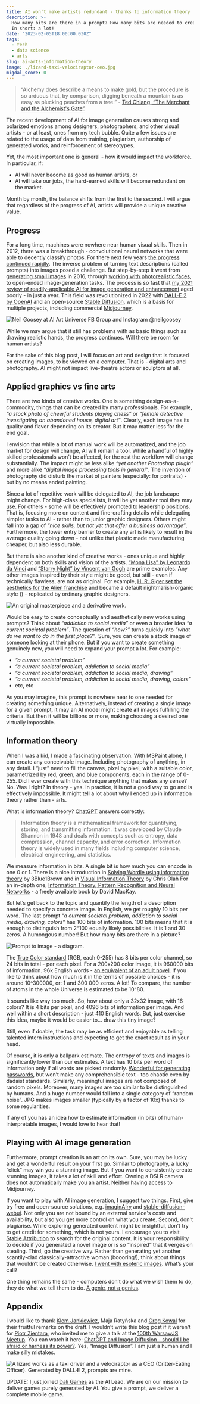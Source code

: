 ```yaml
---
title: AI won’t make artists redundant - thanks to information theory
description: >-
  How many bits are there in a prompt? How many bits are needed to create an image?
  In short: a lot!
date: "2023-02-05T18:00:00.030Z"
tags:
  - tech
  - data science
  - arts
slug: ai-arts-information-theory
image: ./lizard-taxi-velociraptor-ceo.jpg
migdal_score: 0
---
```


> “Alchemy does describe a means to make gold, but the procedure is so arduous that, by
> comparison, digging beneath a mountain is as easy as plucking peaches from a tree.” - [Ted Chiang, “The Merchant and the Alchemist's Gate”](https://en.wikipedia.org/wiki/Ted_Chiang)

The recent development of AI for image generation causes strong and polarized emotions among designers, photographers, and other visual artists - or at least, ones from my tech bubble. Quite a few issues are related to the usage of data from training, plagiarism, authorship of generated works, and reinforcement of stereotypes.

Yet, the most important one is general - how it would impact the workforce. In particular, if:

- AI will never become as good as human artists, or
- AI will take our jobs, the hard-earned skills will become redundant on the market.

Month by month, the balance shifts from the first to the second. I will argue that regardless of the progress of AI, artists will provide a unique creative value.

## Progress

For a long time, machines were nowhere near human visual skills. Then in 2012, there was a breakthrough - convolutional neural networks that were able to decently classify photos. For there next few years [the progress continued rapidly](https://paperswithcode.com/sota/image-classification-on-imagenet). The inverse problem of turning text descriptions (called prompts) into images posed a challenge. But step-by-step it went from [generating small images](https://arxiv.org/abs/1605.05396) in 2016, through [working with photorealistic faces](https://www.youtube.com/watch?v=kSLJriaOumA), to open-ended image-generation tasks. The process is so fast that [my 2021 review of readily-applicable AI for image generation and enhancement](https://arxiv.org/abs/2107.07397) aged poorly - in just a year. This field was revolutionized in 2022 with [DALL·E 2 by OpenAI](https://openai.com/dall-e-2/) and an open-source [Stable Diffusion](https://stability.ai/blog/stable-diffusion-public-release), which is a basis for multiple projects, including commercial [Midjourney](https://midjourney.com).

![[Neil Goosey at AI Art Universe FB Group](https://www.facebook.com/groups/526007639164475/user/834840710/) and [Instagram @neilgoosey](https://www.instagram.com/neilgoosey/)](./neilgoosey-ai-art.jpg)

While we may argue that it still has problems with as basic things such as drawing realistic hands, the progress continues. Will there be room for human artists?

For the sake of this blog post, I will focus on art and design that is focused on creating images, to be viewed on a computer. That is - digital arts and photography. AI might not impact live-theatre actors or sculptors at all.

## Applied graphics vs fine arts

There are two kinds of creative works. One is something design-as-a-commodity, things that can be created by many professionals. For example, _“a stock photo of cheerful students playing chess”_ or _“female detective investigating an abandoned house, digital art”_. Clearly, each image has its quality and flavor depending on its creator. But it may matter less for the end goal.

I envision that while a lot of manual work will be automatized, and the job market for design will change, AI will remain a tool. While a handful of highly skilled professionals won't be affected, for the rest the workflow will change substantially. The impact might be less alike _“yet another Photoshop plugin”_ and more alike _“digital image processing tools in general”_. The invention of photography did disturb the market of painters (especially: for portraits) - but by no means ended painting.

Since a lot of repetitive work will be delegated to AI, the job landscape might change. For high-class specialists, it will be yet another tool they may use. For others - some will be effectively promoted to leadership positions. That is, focusing more on content and fine-crafting details while delegating simpler tasks to AI - rather than to junior graphic designers. Others might fall into a gap of _“nice skills, but not yet that offer a business advantage”_. Furthermore, the lower entry barrier to create any art is likely to result in the average quality going down - not unlike that plastic made manufacturing cheaper, but also less durable.

But there is also another kind of creative works - ones unique and highly dependent on both skills and vision of the artists. [“Mona Lisa” by Leonardo da Vinci](https://pl.wikipedia.org/wiki/Mona_Lisa) and [“Starry Night” by Vincent van Gogh](https://en.wikipedia.org/wiki/The_Starry_Night) are prime examples. Any other images inspired by their style might be good, but still - even if technically flawless, are not as original. For example, [H. R. Giger set the aesthetics for the Alien franchise](https://arthive.com/hansruedigiger/works/321698~Necronom_IV) and became a default nightmarish-organic style () - replicated by ordinary graphic designers.

![An original masterpiece and a derivative work.](./starry-doom.jpg)

Would be easy to create conceptually and aesthetically new works using prompts?
Think about _“addiction to social media”_ or even a broader idea _“a current societal problem”_. The question of _“how?”_ turns quickly into _“what do we want to do in the first place?”_. Sure, you can create a stock image of someone looking at their phone. But if you want to create something genuinely new, you will need to expand your prompt a lot. For example:

- _“a current societal problem”_
- _“a current societal problem, addiction to social media”_
- _“a current societal problem, addiction to social media, drawing”_
- _“a current societal problem, addiction to social media, drawing, colors”_
- etc, etc

As you may imagine, this prompt is nowhere near to one needed for creating something unique. Alternatively, instead of creating a single image for a given prompt, it may an AI model might create **all** images fulfilling the criteria. But then it will be billions or more, making choosing a desired one virtually impossible.

## Information theory

When I was a kid, I made a fascinating observation. With MSPaint alone, I can create any conceivable image. Including photography of anything, in any detail. I “just” need to fill the canvas, pixel by pixel, with a suitable color, parametrized by red, green, and blue components, each in the range of 0-255. Did I ever create with this technique anything that makes any sense? No. Was I right? In theory - yes. In practice, it is not a good way to go and is effectively impossible. It might tell a lot about why I ended up in information theory rather than - arts.

What is information theory? [ChatGPT](https://openai.com/blog/chatgpt/) answers correctly:

> Information theory is a mathematical framework for quantifying, storing, and transmitting information. It was developed by Claude Shannon in 1948 and deals with concepts such as entropy, data compression, channel capacity, and error correction. Information theory is widely used in many fields including computer science, electrical engineering, and statistics.

We measure information in bits. A single bit is how much you can encode in one 0 or 1. There is a nice introduction in [Solving Wordle using information theory](https://www.youtube.com/watch?v=v68zYyaEmEA) by 3Blue1Brown and in [Visual Information Theory](http://colah.github.io/posts/2015-09-Visual-Information/) by Chris Olah For an in-depth one, [Information Theory, Pattern Recognition and Neural Networks](http://www.inference.org.uk/itprnn/book.html) - a freely available book by David MacKay.

But let’s get back to the topic and quantify the length of a description needed to specify a concrete image. In English, we get roughly 10 bits per word. The last prompt _“a current societal problem, addiction to social media, drawing, colors”_ has 100 bits of information. 100 bits means that it is enough to distinguish from 2^100 equally likely possibilities. It is 1 and 30 zeros. A humongous number! But how many bits are there in a picture?

![Prompt to image - a diagram.](./prompt-to-image-diagram.png)

The [True Color standard](https://en.wikipedia.org/wiki/Color_depth) (RGB, each 0-255) has 8 bits per color channel, so 24 bits in total - per each pixel. For a 200x200 color image, it is 960000 bits of information. 96k English words - [an equivalent of an adult novel](https://jerichowriters.com/average-novel-wordcount/). If you like to think about how much is it in the terms of possible choices - it is around 10^300000, or: 1 and 300 000 zeros. A lot! To compare, the number of atoms in the whole Universe is estimated to be 10^80.

It sounds like way too much. So, how about only a 32x32 image, with 16 colors? It is 4 bits per pixel, and 4096 bits of information per image. And well within a short description - just 410 English words. But, just exercise this idea, maybe it would be easier to… draw this tiny image?

Still, even if doable, the task may be as efficient and enjoyable as telling talented intern instructions and expecting to get the exact result as in your head.

Of course, it is only a ballpark estimate. The entropy of texts and images is significantly lower than our estimates. A text has 10 bits per word of information only if all words are picked randomly. [Wonderful for generating passwords](https://xkcd.com/936/), but won’t make any comprehensible text - too chaotic even by dadaist standards. Similarly, meaningful images are not composed of random pixels. Moreover, many images are too similar to be distinguished by humans. And a huge number would fall into a single category of “random noise”. JPG makes images smaller (typically by a factor of 10x) thanks to some regularities.

If any of you has an idea how to estimate information (in bits) of human-interpretable images, I would love to hear that!

## Playing with AI image generation

Furthermore, prompt creation is an art on its own. Sure, you may be lucky and get a wonderful result on your first go. Similar to photography, a lucky “click” may win you a stunning image. But if you want to consistently create stunning images, it takes a lot of skill and effort. Owning a DSLR camera does not automatically make you an artist. Neither having access to Midjourney.

If you want to play with AI image generation, I suggest two things. First, give try free and open-source solutions, e.g. [imaginAIry](https://github.com/brycedrennan/imaginAIry) and [stable-diffusion-webui](https://github.com/AUTOMATIC1111/stable-diffusion-webui). Not only you are not bound by an external service's costs and availability, but also you get more control on what you create.
Second, don't plagiarise. While exploring generated content might be insightful, don't try to get credit for something, which is not yours. I encourage you to visit [Stable Attribution](https://www.stableattribution.com/) to search for the original content. It is your responsibility to decide if you generated a novel image or is so “inspired“ that it verges on stealing.
Third, go the creative way. Rather than generating yet another scantily-clad classically-attractive woman (boooring!), think about things that wouldn’t be created otherwise. [I went with esoteric images](https://p.migdal.pl/blog/2022/07/dall-e-2-and-transcendence/). What’s your call?

One thing remains the same - computers don’t do what we wish them to do, they do what we tell them to do. [A genie, not a genius](https://explosm.net/comics/kris-beaker).

## Appendix

I would like to thank [Klem Jankiewicz](https://jankiewiczstudio.com/), Maja Ratyńska and [Greg Kowal](https://www.linkedin.com/in/greg-kowal) for their fruitful remarks on the draft. I wouldn't write this blog post if it weren't for [Piotr Zientara](https://piotrzientara.pl/), who invited me to give a talk at the [100th WarsawJS Meetup](https://warsawjs.com/meetups/100). You can watch it here: [ChatGPT and Image Diffusion - should I be afraid or harness its power?](https://www.youtube.com/watch?v=oEHYzEBv6yg). Yes, “Image Diffusion”. I am just a human and I make silly mistakes.

![[A lizard works as a taxi driver](https://labs.openai.com/s/BjMtgzd4zlrreWQnEHn1cbDn) and [a velociraptor as a CEO](https://www.reddit.com/r/dalle2/comments/v411w9/velociraptor_in_a_suit_studio_portrait_dark_bg/) (Critter-Eating Officer). Generated by DALL·E 2, prompts are mine.](./lizard-taxi-velociraptor-ceo.jpg)

UPDATE: I just joined [Dali Games](http://dali.games/) as the AI Lead. We are on our mission to deliver games purely generated by AI. You give a prompt, we deliver a complete mobile game.
